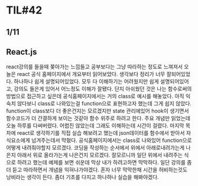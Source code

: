 # TIL#42
## 1/11

## React.js
react강의를 들을때 쫒아가는 느낌들고 공부보다는 그냥 따라하는 정도로 느껴져서 오늘은 react 공식 홈페이지에서 개요부터 읽어보았다. 생각보다 정리가 너무 잘되어있었다. 하나하나 쉽게 설명되어있었다. 모두 다 이해하기는 어려웠지만 쉽게 설명되어있어고, 강의도 들은게 있어서 어느정도 이해가 잘됐다. 단지 아쉬웠던 것은 나는 함수로써의 방법으로 접근하고 싶은데 공식홈페이지에서는 거의 class로 예시를 해놓았다. 아직 익숙치 않다보니 class로 나와있는걸 function으로 표현하고자 했는데 그게 쉽지 않았다. function이 class보다 더 좋은건지는 모르겠지만 state 관리에있어 hook이 생기면서 함수코드가 더 간결하게 보이는 것같아 함수 위주로 하려고 한다. 주요 개념만 읽었는데 오늘 하루를 다써버렸다. 어렵진 않았는데 그래도 이해하는데 시간이 걸렸다. 마지막 목차에 react로 생각하기를 직접 실습 해보려고 했는데 json데이터를 함수에서 받아서 자식요소에게 넘겨주는데서 막혔다. 공식홈페이지에서는 class로 나와있어 function으로 어떻게 내려줘야할지 모르겠다. 코딩을 작성하는 순서에서 위에서 아래로내려가는게 나은지 아래서 위로 올라가는게 나은건지 모르겠다. 잘모르니까 일단 위에서 내려주는 식으로 하려고 했는데 예제를 보면 쉬운데 막상 내가 하려고하면 막막하다. 일단 강의를 좀더 듣고 따라하면서 개념을 익혀나가야겠다. 혼자 너무 막막한채 시간을 허비하는것도 낭비라는 생각이 든다. 좀더 기초를 다지고 하나하나 실습을 해봐야겠다. 